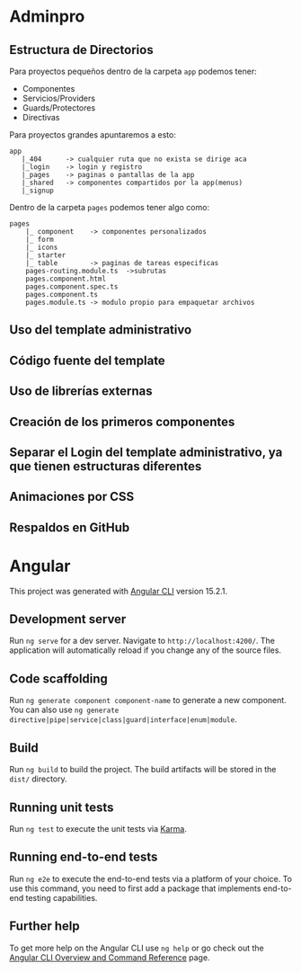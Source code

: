 # Adminpro

## Estructura de Directorios

Para proyectos pequeños dentro de la carpeta `app` podemos tener:

- Componentes
- Servicios/Providers
- Guards/Protectores
- Directivas

Para proyectos grandes apuntaremos a esto:

```
app
   |_404      -> cualquier ruta que no exista se dirige aca
   |_login    -> login y registro
   |_pages    -> paginas o pantallas de la app
   |_shared   -> componentes compartidos por la app(menus)
   |_signup

```

Dentro de la carpeta `pages` podemos tener algo como:

```
pages
    |_ component    -> componentes personalizados
    |_ form
    |_ icons
    |_ starter
    |_ table        -> paginas de tareas especificas
    pages-routing.module.ts  ->subrutas
    pages.component.html
    pages.component.spec.ts
    pages.component.ts
    pages.module.ts -> modulo propio para empaquetar archivos
```

## Uso del template administrativo

## Código fuente del template

## Uso de librerías externas

## Creación de los primeros componentes

## Separar el Login del template administrativo, ya que tienen estructuras diferentes

## Animaciones por CSS

## Respaldos en GitHub


# Angular

This project was generated with [Angular CLI](https://github.com/angular/angular-cli) version 15.2.1.

## Development server

Run `ng serve` for a dev server. Navigate to `http://localhost:4200/`. The application will automatically reload if you change any of the source files.

## Code scaffolding

Run `ng generate component component-name` to generate a new component. You can also use `ng generate directive|pipe|service|class|guard|interface|enum|module`.

## Build

Run `ng build` to build the project. The build artifacts will be stored in the `dist/` directory.

## Running unit tests

Run `ng test` to execute the unit tests via [Karma](https://karma-runner.github.io).

## Running end-to-end tests

Run `ng e2e` to execute the end-to-end tests via a platform of your choice. To use this command, you need to first add a package that implements end-to-end testing capabilities.

## Further help

To get more help on the Angular CLI use `ng help` or go check out the [Angular CLI Overview and Command Reference](https://angular.io/cli) page.
